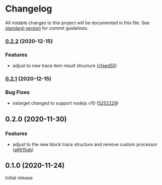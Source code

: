 # Changelog

All notable changes to this project will be documented in this file. See [standard-version](https://github.com/conventional-changelog/standard-version) for commit guidelines.

### [0.2.2](https://github.com/parsiq/block-tracer/compare/v0.2.1...v0.2.2) (2020-12-15)


### Features

* adjust to new trace item result structure ([cfaed55](https://github.com/parsiq/block-tracer/commit/cfaed55306b730499c1cda70c4af500d9d3bfb2c))

### [0.2.1](https://github.com/parsiq/block-tracer/compare/v0.2.0...v0.2.1) (2020-12-15)


### Bug Fixes

* estarget changed to support nodejs v10 ([5252229](https://github.com/parsiq/block-tracer/commit/525222915569192ad6c76446429851455785e1aa))

## 0.2.0 (2020-11-30)


### Features

* adjust to the new block trace structure and remove custom processor ([a6615eb](https://github.com/parsiq/block-tracer/commit/a6615ebe9a2eabcd2fbfb577bf3cc4aab77f57bf))

## 0.1.0 (2020-11-24)

Initial release
